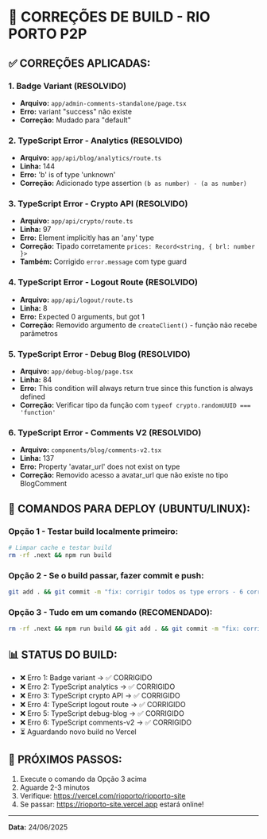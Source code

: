 # 🔧 CORREÇÕES DE BUILD - RIO PORTO P2P

## ✅ CORREÇÕES APLICADAS:

### 1. Badge Variant (RESOLVIDO)
- **Arquivo:** `app/admin-comments-standalone/page.tsx`
- **Erro:** variant "success" não existe
- **Correção:** Mudado para "default"

### 2. TypeScript Error - Analytics (RESOLVIDO)
- **Arquivo:** `app/api/blog/analytics/route.ts`
- **Linha:** 144
- **Erro:** 'b' is of type 'unknown'
- **Correção:** Adicionado type assertion `(b as number) - (a as number)`

### 3. TypeScript Error - Crypto API (RESOLVIDO)
- **Arquivo:** `app/api/crypto/route.ts`
- **Linha:** 97
- **Erro:** Element implicitly has an 'any' type
- **Correção:** Tipado corretamente `prices: Record<string, { brl: number }>`
- **Também:** Corrigido `error.message` com type guard

### 4. TypeScript Error - Logout Route (RESOLVIDO)
- **Arquivo:** `app/api/logout/route.ts`
- **Linha:** 8
- **Erro:** Expected 0 arguments, but got 1
- **Correção:** Removido argumento de `createClient()` - função não recebe parâmetros

### 5. TypeScript Error - Debug Blog (RESOLVIDO)
- **Arquivo:** `app/debug-blog/page.tsx`
- **Linha:** 84
- **Erro:** This condition will always return true since this function is always defined
- **Correção:** Verificar tipo da função com `typeof crypto.randomUUID === 'function'`

### 6. TypeScript Error - Comments V2 (RESOLVIDO)
- **Arquivo:** `components/blog/comments-v2.tsx`
- **Linha:** 137
- **Erro:** Property 'avatar_url' does not exist on type
- **Correção:** Removido acesso a avatar_url que não existe no tipo BlogComment

## 🚀 COMANDOS PARA DEPLOY (UBUNTU/LINUX):

### Opção 1 - Testar build localmente primeiro:
```bash
# Limpar cache e testar build
rm -rf .next && npm run build
```

### Opção 2 - Se o build passar, fazer commit e push:
```bash
git add . && git commit -m "fix: corrigir todos os type errors - 6 correções aplicadas" && git push
```

### Opção 3 - Tudo em um comando (RECOMENDADO):
```bash
rm -rf .next && npm run build && git add . && git commit -m "fix: corrigir todos os type errors - 6 correções aplicadas" && git push
```

## 📊 STATUS DO BUILD:
- ❌ Erro 1: Badge variant → ✅ CORRIGIDO
- ❌ Erro 2: TypeScript analytics → ✅ CORRIGIDO
- ❌ Erro 3: TypeScript crypto API → ✅ CORRIGIDO
- ❌ Erro 4: TypeScript logout route → ✅ CORRIGIDO
- ❌ Erro 5: TypeScript debug-blog → ✅ CORRIGIDO
- ❌ Erro 6: TypeScript comments-v2 → ✅ CORRIGIDO
- ⏳ Aguardando novo build no Vercel

## 🎯 PRÓXIMOS PASSOS:
1. Execute o comando da Opção 3 acima
2. Aguarde 2-3 minutos
3. Verifique: https://vercel.com/rioporto/rioporto-site
4. Se passar: https://rioporto-site.vercel.app estará online!

---

**Data:** 24/06/2025
